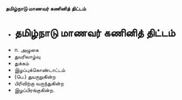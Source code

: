 **தமிழ்நாடு மாணவர் கணினித் திட்டம்**
- # தமிழ்நாடு மாணவர் கணினித் திட்டம்
- n. அழுகை
- துயரிலாழ்வு
- துக்கம்
- இழப்புக்கொண்டாட்டம்
- (பெ.) துயருறுகின்ற
- பிரிவிற்கு வருந்துகின்ற
- இழப்பிரங்குகின்ற.

